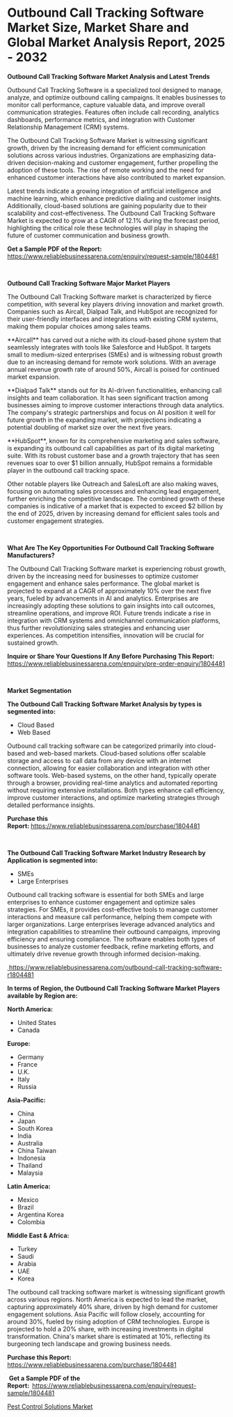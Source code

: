 <p><h1>Outbound Call Tracking Software Market Size, Market Share and Global Market Analysis Report, 2025 - 2032</h1></p><p><strong>Outbound Call Tracking Software Market Analysis and Latest Trends</strong></p>
<p><p>Outbound Call Tracking Software is a specialized tool designed to manage, analyze, and optimize outbound calling campaigns. It enables businesses to monitor call performance, capture valuable data, and improve overall communication strategies. Features often include call recording, analytics dashboards, performance metrics, and integration with Customer Relationship Management (CRM) systems. </p><p>The Outbound Call Tracking Software Market is witnessing significant growth, driven by the increasing demand for efficient communication solutions across various industries. Organizations are emphasizing data-driven decision-making and customer engagement, further propelling the adoption of these tools. The rise of remote working and the need for enhanced customer interactions have also contributed to market expansion.</p><p>Latest trends indicate a growing integration of artificial intelligence and machine learning, which enhance predictive dialing and customer insights. Additionally, cloud-based solutions are gaining popularity due to their scalability and cost-effectiveness. The Outbound Call Tracking Software Market is expected to grow at a CAGR of 12.1% during the forecast period, highlighting the critical role these technologies will play in shaping the future of customer communication and business growth.</p></p>
<p><strong>Get a Sample PDF of the Report:&nbsp;</strong> <a href="https://www.reliablebusinessarena.com/enquiry/request-sample/1804481?utm_campaign=3013&utm_medium=2&utm_source=Github&utm_content=ia&utm_term=09032025&utm_id=outbound-call-tracking-software">https://www.reliablebusinessarena.com/enquiry/request-sample/1804481</a></p>
<p>&nbsp;</p>
<p><strong>Outbound Call Tracking Software Major Market Players</strong></p>
<p><p>The Outbound Call Tracking Software market is characterized by fierce competition, with several key players driving innovation and market growth. Companies such as Aircall, Dialpad Talk, and HubSpot are recognized for their user-friendly interfaces and integrations with existing CRM systems, making them popular choices among sales teams. </p><p>**Aircall** has carved out a niche with its cloud-based phone system that seamlessly integrates with tools like Salesforce and HubSpot. It targets small to medium-sized enterprises (SMEs) and is witnessing robust growth due to an increasing demand for remote work solutions. With an average annual revenue growth rate of around 50%, Aircall is poised for continued market expansion.</p><p>**Dialpad Talk** stands out for its AI-driven functionalities, enhancing call insights and team collaboration. It has seen significant traction among businesses aiming to improve customer interactions through data analytics. The company's strategic partnerships and focus on AI position it well for future growth in the expanding market, with projections indicating a potential doubling of market size over the next five years.</p><p>**HubSpot**, known for its comprehensive marketing and sales software, is expanding its outbound call capabilities as part of its digital marketing suite. With its robust customer base and a growth trajectory that has seen revenues soar to over $1 billion annually, HubSpot remains a formidable player in the outbound call tracking space.</p><p>Other notable players like Outreach and SalesLoft are also making waves, focusing on automating sales processes and enhancing lead engagement, further enriching the competitive landscape. The combined growth of these companies is indicative of a market that is expected to exceed $2 billion by the end of 2025, driven by increasing demand for efficient sales tools and customer engagement strategies.</p></p>
<p>&nbsp;</p>
<p><strong>What Are The Key Opportunities For Outbound Call Tracking Software Manufacturers?</strong></p>
<p><p>The Outbound Call Tracking Software market is experiencing robust growth, driven by the increasing need for businesses to optimize customer engagement and enhance sales performance. The global market is projected to expand at a CAGR of approximately 10% over the next five years, fueled by advancements in AI and analytics. Enterprises are increasingly adopting these solutions to gain insights into call outcomes, streamline operations, and improve ROI. Future trends indicate a rise in integration with CRM systems and omnichannel communication platforms, thus further revolutionizing sales strategies and enhancing user experiences. As competition intensifies, innovation will be crucial for sustained growth.</p></p>
<p><strong>Inquire or Share Your Questions If Any Before Purchasing This Report:</strong> <a href="https://www.reliablebusinessarena.com/enquiry/pre-order-enquiry/1804481?utm_campaign=3013&utm_medium=2&utm_source=Github&utm_content=ia&utm_term=09032025&utm_id=outbound-call-tracking-software">https://www.reliablebusinessarena.com/enquiry/pre-order-enquiry/1804481</a></p>
<p>&nbsp;</p>
<p><strong>Market Segmentation</strong></p>
<p><strong>The Outbound Call Tracking Software Market Analysis by types is segmented into:</strong></p>
<p><ul><li>Cloud Based</li><li>Web Based</li></ul></p>
<p><p>Outbound call tracking software can be categorized primarily into cloud-based and web-based markets. Cloud-based solutions offer scalable storage and access to call data from any device with an internet connection, allowing for easier collaboration and integration with other software tools. Web-based systems, on the other hand, typically operate through a browser, providing real-time analytics and automated reporting without requiring extensive installations. Both types enhance call efficiency, improve customer interactions, and optimize marketing strategies through detailed performance insights.</p></p>
<p><strong>Purchase this Report:&nbsp;</strong><a href="https://www.reliablebusinessarena.com/purchase/1804481?utm_campaign=3013&utm_medium=2&utm_source=Github&utm_content=ia&utm_term=09032025&utm_id=outbound-call-tracking-software">https://www.reliablebusinessarena.com/purchase/1804481</a></p>
<p>&nbsp;</p>
<p><strong>The Outbound Call Tracking Software Market Industry Research by Application is segmented into:</strong></p>
<p><ul><li>SMEs</li><li>Large Enterprises</li></ul></p>
<p><p>Outbound call tracking software is essential for both SMEs and large enterprises to enhance customer engagement and optimize sales strategies. For SMEs, it provides cost-effective tools to manage customer interactions and measure call performance, helping them compete with larger organizations. Large enterprises leverage advanced analytics and integration capabilities to streamline their outbound campaigns, improving efficiency and ensuring compliance. The software enables both types of businesses to analyze customer feedback, refine marketing efforts, and ultimately drive revenue growth through informed decision-making.</p></p>
<p><a href="https://www.reliablebusinessarena.com/outbound-call-tracking-software-r1804481?utm_campaign=3013&utm_medium=2&utm_source=Github&utm_content=ia&utm_term=09032025&utm_id=outbound-call-tracking-software">&nbsp;https://www.reliablebusinessarena.com/outbound-call-tracking-software-r1804481</a></p>
<p><strong>In terms of Region, the Outbound Call Tracking Software Market Players available by Region are:</strong></p>
<p>
    <p> <strong> North America: </strong>
        <ul>
            <li>United States</li>
            <li>Canada</li>
        </ul>
        </p> 
    <p> <strong> Europe: </strong>
        <ul>
            <li>Germany</li>
            <li>France</li>
            <li>U.K.</li>
            <li>Italy</li>
            <li>Russia</li>
        </ul>
        </p> 
    <p> <strong> Asia-Pacific: </strong>
        <ul>
            <li>China</li>
            <li>Japan</li>
            <li>South Korea</li>
            <li>India</li>
            <li>Australia</li>
            <li>China Taiwan</li>
            <li>Indonesia</li>
            <li>Thailand</li>
            <li>Malaysia</li>
        </ul>
        </p> 
    <p> <strong> Latin America: </strong>
        <ul>
            <li>Mexico</li>
            <li>Brazil</li>
            <li>Argentina Korea</li>
            <li>Colombia</li>
        </ul>
        </p> 
    <p> <strong> Middle East & Africa: </strong>
        <ul>
            <li>Turkey</li>
            <li>Saudi</li>
            <li>Arabia</li>
            <li>UAE</li>
            <li>Korea</li>
        </ul>
    </p>
    </p>
<p><p>The outbound call tracking software market is witnessing significant growth across various regions. North America is expected to lead the market, capturing approximately 40% share, driven by high demand for customer engagement solutions. Asia Pacific will follow closely, accounting for around 30%, fueled by rising adoption of CRM technologies. Europe is projected to hold a 20% share, with increasing investments in digital transformation. China's market share is estimated at 10%, reflecting its burgeoning tech landscape and growing business needs.</p></p>
<p><strong>Purchase this Report: </strong><a href="https://www.reliablebusinessarena.com/purchase/1804481?utm_campaign=3013&utm_medium=2&utm_source=Github&utm_content=ia&utm_term=09032025&utm_id=outbound-call-tracking-software">https://www.reliablebusinessarena.com/purchase/1804481</a></p>
<p>&nbsp;<strong>Get a Sample PDF of the Report:&nbsp;&nbsp;</strong><a href="https://www.reliablebusinessarena.com/enquiry/request-sample/1804481?utm_campaign=3013&utm_medium=2&utm_source=Github&utm_content=ia&utm_term=09032025&utm_id=outbound-call-tracking-software">https://www.reliablebusinessarena.com/enquiry/request-sample/1804481</a></p>
<p><strong></strong></p>
<p><p><a href="https://github.com/scaseiargas/Market-Research-Report-List-1/blob/main/pest-control-solutions-market.md?utm_campaign=3013&utm_medium=2&utm_source=Github&utm_content=ia&utm_term=09032025&utm_id=outbound-call-tracking-software">Pest Control Solutions Market</a></p></p>